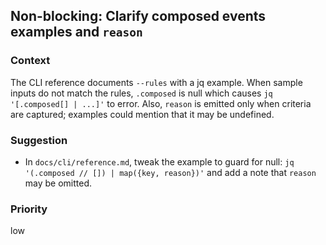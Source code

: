 ## Non-blocking: Clarify composed events examples and `reason`

### Context
The CLI reference documents `--rules` with a jq example. When sample inputs do not match the rules, `.composed` is null which causes `jq '[.composed[] | ...]'` to error. Also, `reason` is emitted only when criteria are captured; examples could mention that it may be undefined.

### Suggestion
- In `docs/cli/reference.md`, tweak the example to guard for null: `jq '(.composed // []) | map({key, reason})'` and add a note that `reason` may be omitted.

### Priority
low

